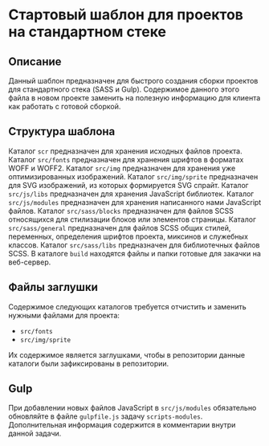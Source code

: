 # Стартовый шаблон для проектов на стандартном стеке
## Описание
Данный шаблон предназначен для быстрого создания сборки проектов для стандартного стека (SASS и Gulp).
Содержимое данного этого файла в новом проекте заменить на полезную информацию для клиента как работать с готовой сборкой.
## Структура шаблона
Каталог ```scr``` предназначен для хранения исходных файлов проекта.
Каталог ```src/fonts``` предназначен для хранения шрифтов в форматах WOFF и WOFF2.
Каталог ```src/img``` предназначен для хранения уже оптимизированных изображений.
Каталог ```src/img/sprite``` предназначен для SVG изображений, из которых формируется SVG спрайт.
Каталог ```src/js/libs``` предназначен для хранения JavaScript библиотек.
Каталог ```src/js/modules``` предназначен для хранения написанного нами JavaScript файлов.
Каталог ```src/sass/blocks``` предназначен для файлов SCSS относящихся для стилизации блоков или элементов страницы.
Каталог ```src/sass/general``` предназначен для файлов SCSS общих стилей, переменных, определения шрифтов проекта, миксинов и служебных классов.
Каталог ```src/sass/libs``` предназначен для библиотечных файлов SCSS.
В каталоге ```build``` находятся файлы и папки готовые для закачки на веб-сервер.

## Файлы заглушки
Содержимое следующих каталогов требуется отчистить и заменить нужными файлами для проекта:
+ ```src/fonts```
+ ```src/img/sprite```

Их содержимое является заглушками, чтобы в репозитории данные каталоги были зафиксированы в репозитории.

## Gulp
При добавлении новых файлов JavaScript в ```src/js/modules``` обязательно обновляйте в файле ```gulpfile.js``` задачу ```scripts-modules```. Дополнительная информация содержится в комментарии внутри данной задачи.
